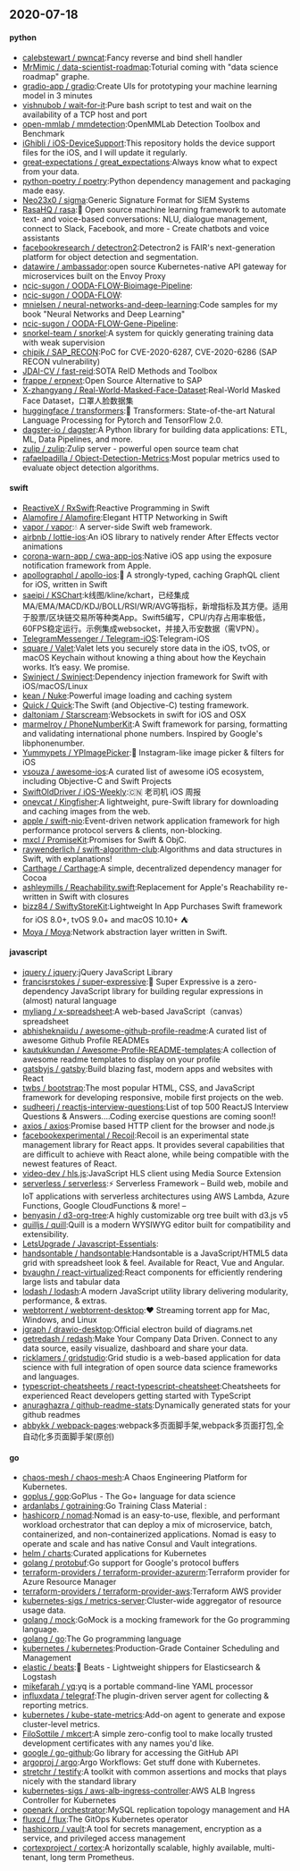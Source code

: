 ## 2020-07-18

#### python
* [calebstewart / pwncat](https://github.com/calebstewart/pwncat):Fancy reverse and bind shell handler
* [MrMimic / data-scientist-roadmap](https://github.com/MrMimic/data-scientist-roadmap):Toturial coming with "data science roadmap" graphe.
* [gradio-app / gradio](https://github.com/gradio-app/gradio):Create UIs for prototyping your machine learning model in 3 minutes
* [vishnubob / wait-for-it](https://github.com/vishnubob/wait-for-it):Pure bash script to test and wait on the availability of a TCP host and port
* [open-mmlab / mmdetection](https://github.com/open-mmlab/mmdetection):OpenMMLab Detection Toolbox and Benchmark
* [iGhibli / iOS-DeviceSupport](https://github.com/iGhibli/iOS-DeviceSupport):This repository holds the device support files for the iOS, and I will update it regularly.
* [great-expectations / great_expectations](https://github.com/great-expectations/great_expectations):Always know what to expect from your data.
* [python-poetry / poetry](https://github.com/python-poetry/poetry):Python dependency management and packaging made easy.
* [Neo23x0 / sigma](https://github.com/Neo23x0/sigma):Generic Signature Format for SIEM Systems
* [RasaHQ / rasa](https://github.com/RasaHQ/rasa):💬
Open source machine learning framework to automate text- and voice-based conversations: NLU, dialogue management, connect to Slack, Facebook, and more - Create chatbots and voice assistants
* [facebookresearch / detectron2](https://github.com/facebookresearch/detectron2):Detectron2 is FAIR's next-generation platform for object detection and segmentation.
* [datawire / ambassador](https://github.com/datawire/ambassador):open source Kubernetes-native API gateway for microservices built on the Envoy Proxy
* [ncic-sugon / OODA-FLOW-Bioimage-Pipeline](https://github.com/ncic-sugon/OODA-FLOW-Bioimage-Pipeline):
* [ncic-sugon / OODA-FLOW](https://github.com/ncic-sugon/OODA-FLOW):
* [mnielsen / neural-networks-and-deep-learning](https://github.com/mnielsen/neural-networks-and-deep-learning):Code samples for my book "Neural Networks and Deep Learning"
* [ncic-sugon / OODA-FLOW-Gene-Pipeline](https://github.com/ncic-sugon/OODA-FLOW-Gene-Pipeline):
* [snorkel-team / snorkel](https://github.com/snorkel-team/snorkel):A system for quickly generating training data with weak supervision
* [chipik / SAP_RECON](https://github.com/chipik/SAP_RECON):PoC for CVE-2020-6287, CVE-2020-6286 (SAP RECON vulnerability)
* [JDAI-CV / fast-reid](https://github.com/JDAI-CV/fast-reid):SOTA ReID Methods and Toolbox
* [frappe / erpnext](https://github.com/frappe/erpnext):Open Source Alternative to SAP
* [X-zhangyang / Real-World-Masked-Face-Dataset](https://github.com/X-zhangyang/Real-World-Masked-Face-Dataset):Real-World Masked Face Dataset，口罩人脸数据集
* [huggingface / transformers](https://github.com/huggingface/transformers):🤗
Transformers: State-of-the-art Natural Language Processing for Pytorch and TensorFlow 2.0.
* [dagster-io / dagster](https://github.com/dagster-io/dagster):A Python library for building data applications: ETL, ML, Data Pipelines, and more.
* [zulip / zulip](https://github.com/zulip/zulip):Zulip server - powerful open source team chat
* [rafaelpadilla / Object-Detection-Metrics](https://github.com/rafaelpadilla/Object-Detection-Metrics):Most popular metrics used to evaluate object detection algorithms.

#### swift
* [ReactiveX / RxSwift](https://github.com/ReactiveX/RxSwift):Reactive Programming in Swift
* [Alamofire / Alamofire](https://github.com/Alamofire/Alamofire):Elegant HTTP Networking in Swift
* [vapor / vapor](https://github.com/vapor/vapor):💧
A server-side Swift web framework.
* [airbnb / lottie-ios](https://github.com/airbnb/lottie-ios):An iOS library to natively render After Effects vector animations
* [corona-warn-app / cwa-app-ios](https://github.com/corona-warn-app/cwa-app-ios):Native iOS app using the exposure notification framework from Apple.
* [apollographql / apollo-ios](https://github.com/apollographql/apollo-ios):📱
A strongly-typed, caching GraphQL client for iOS, written in Swift
* [saeipi / KSChart](https://github.com/saeipi/KSChart):k线图/kline/kchart，已经集成MA/EMA/MACD/KDJ/BOLL/RSI/WR/AVG等指标，新增指标及其方便。适用于股票/区块链交易所等种类App。Swift5编写，CPU/内存占用率极低，60FPS稳定运行。示例集成websocket，并接入币安数据（需VPN）。
* [TelegramMessenger / Telegram-iOS](https://github.com/TelegramMessenger/Telegram-iOS):Telegram-iOS
* [square / Valet](https://github.com/square/Valet):Valet lets you securely store data in the iOS, tvOS, or macOS Keychain without knowing a thing about how the Keychain works. It’s easy. We promise.
* [Swinject / Swinject](https://github.com/Swinject/Swinject):Dependency injection framework for Swift with iOS/macOS/Linux
* [kean / Nuke](https://github.com/kean/Nuke):Powerful image loading and caching system
* [Quick / Quick](https://github.com/Quick/Quick):The Swift (and Objective-C) testing framework.
* [daltoniam / Starscream](https://github.com/daltoniam/Starscream):Websockets in swift for iOS and OSX
* [marmelroy / PhoneNumberKit](https://github.com/marmelroy/PhoneNumberKit):A Swift framework for parsing, formatting and validating international phone numbers. Inspired by Google's libphonenumber.
* [Yummypets / YPImagePicker](https://github.com/Yummypets/YPImagePicker):📸
Instagram-like image picker & filters for iOS
* [vsouza / awesome-ios](https://github.com/vsouza/awesome-ios):A curated list of awesome iOS ecosystem, including Objective-C and Swift Projects
* [SwiftOldDriver / iOS-Weekly](https://github.com/SwiftOldDriver/iOS-Weekly):🇨🇳
老司机 iOS 周报
* [onevcat / Kingfisher](https://github.com/onevcat/Kingfisher):A lightweight, pure-Swift library for downloading and caching images from the web.
* [apple / swift-nio](https://github.com/apple/swift-nio):Event-driven network application framework for high performance protocol servers & clients, non-blocking.
* [mxcl / PromiseKit](https://github.com/mxcl/PromiseKit):Promises for Swift & ObjC.
* [raywenderlich / swift-algorithm-club](https://github.com/raywenderlich/swift-algorithm-club):Algorithms and data structures in Swift, with explanations!
* [Carthage / Carthage](https://github.com/Carthage/Carthage):A simple, decentralized dependency manager for Cocoa
* [ashleymills / Reachability.swift](https://github.com/ashleymills/Reachability.swift):Replacement for Apple's Reachability re-written in Swift with closures
* [bizz84 / SwiftyStoreKit](https://github.com/bizz84/SwiftyStoreKit):Lightweight In App Purchases Swift framework for iOS 8.0+, tvOS 9.0+ and macOS 10.10+
⛺
* [Moya / Moya](https://github.com/Moya/Moya):Network abstraction layer written in Swift.

#### javascript
* [jquery / jquery](https://github.com/jquery/jquery):jQuery JavaScript Library
* [francisrstokes / super-expressive](https://github.com/francisrstokes/super-expressive):🦜
Super Expressive is a zero-dependency JavaScript library for building regular expressions in (almost) natural language
* [myliang / x-spreadsheet](https://github.com/myliang/x-spreadsheet):A web-based JavaScript（canvas） spreadsheet
* [abhisheknaiidu / awesome-github-profile-readme](https://github.com/abhisheknaiidu/awesome-github-profile-readme):A curated list of awesome Github Profile READMEs
* [kautukkundan / Awesome-Profile-README-templates](https://github.com/kautukkundan/Awesome-Profile-README-templates):A collection of awesome readme templates to display on your profile
* [gatsbyjs / gatsby](https://github.com/gatsbyjs/gatsby):Build blazing fast, modern apps and websites with React
* [twbs / bootstrap](https://github.com/twbs/bootstrap):The most popular HTML, CSS, and JavaScript framework for developing responsive, mobile first projects on the web.
* [sudheerj / reactjs-interview-questions](https://github.com/sudheerj/reactjs-interview-questions):List of top 500 ReactJS Interview Questions & Answers....Coding exercise questions are coming soon!!
* [axios / axios](https://github.com/axios/axios):Promise based HTTP client for the browser and node.js
* [facebookexperimental / Recoil](https://github.com/facebookexperimental/Recoil):Recoil is an experimental state management library for React apps. It provides several capabilities that are difficult to achieve with React alone, while being compatible with the newest features of React.
* [video-dev / hls.js](https://github.com/video-dev/hls.js):JavaScript HLS client using Media Source Extension
* [serverless / serverless](https://github.com/serverless/serverless):⚡
Serverless Framework – Build web, mobile and IoT applications with serverless architectures using AWS Lambda, Azure Functions, Google CloudFunctions & more! –
* [benyasin / d3-org-tree](https://github.com/benyasin/d3-org-tree):A highly customizable org tree built with d3.js v5
* [quilljs / quill](https://github.com/quilljs/quill):Quill is a modern WYSIWYG editor built for compatibility and extensibility.
* [LetsUpgrade / Javascript-Essentials](https://github.com/LetsUpgrade/Javascript-Essentials):
* [handsontable / handsontable](https://github.com/handsontable/handsontable):Handsontable is a JavaScript/HTML5 data grid with spreadsheet look & feel. Available for React, Vue and Angular.
* [bvaughn / react-virtualized](https://github.com/bvaughn/react-virtualized):React components for efficiently rendering large lists and tabular data
* [lodash / lodash](https://github.com/lodash/lodash):A modern JavaScript utility library delivering modularity, performance, & extras.
* [webtorrent / webtorrent-desktop](https://github.com/webtorrent/webtorrent-desktop):❤️
Streaming torrent app for Mac, Windows, and Linux
* [jgraph / drawio-desktop](https://github.com/jgraph/drawio-desktop):Official electron build of diagrams.net
* [getredash / redash](https://github.com/getredash/redash):Make Your Company Data Driven. Connect to any data source, easily visualize, dashboard and share your data.
* [ricklamers / gridstudio](https://github.com/ricklamers/gridstudio):Grid studio is a web-based application for data science with full integration of open source data science frameworks and languages.
* [typescript-cheatsheets / react-typescript-cheatsheet](https://github.com/typescript-cheatsheets/react-typescript-cheatsheet):Cheatsheets for experienced React developers getting started with TypeScript
* [anuraghazra / github-readme-stats](https://github.com/anuraghazra/github-readme-stats):Dynamically generated stats for your github readmes
* [abbykk / webpack-pages](https://github.com/abbykk/webpack-pages):webpack多页面脚手架,webpack多页面打包,全自动化多页面脚手架(原创)

#### go
* [chaos-mesh / chaos-mesh](https://github.com/chaos-mesh/chaos-mesh):A Chaos Engineering Platform for Kubernetes.
* [goplus / gop](https://github.com/goplus/gop):GoPlus - The Go+ language for data science
* [ardanlabs / gotraining](https://github.com/ardanlabs/gotraining):Go Training Class Material :
* [hashicorp / nomad](https://github.com/hashicorp/nomad):Nomad is an easy-to-use, flexible, and performant workload orchestrator that can deploy a mix of microservice, batch, containerized, and non-containerized applications. Nomad is easy to operate and scale and has native Consul and Vault integrations.
* [helm / charts](https://github.com/helm/charts):Curated applications for Kubernetes
* [golang / protobuf](https://github.com/golang/protobuf):Go support for Google's protocol buffers
* [terraform-providers / terraform-provider-azurerm](https://github.com/terraform-providers/terraform-provider-azurerm):Terraform provider for Azure Resource Manager
* [terraform-providers / terraform-provider-aws](https://github.com/terraform-providers/terraform-provider-aws):Terraform AWS provider
* [kubernetes-sigs / metrics-server](https://github.com/kubernetes-sigs/metrics-server):Cluster-wide aggregator of resource usage data.
* [golang / mock](https://github.com/golang/mock):GoMock is a mocking framework for the Go programming language.
* [golang / go](https://github.com/golang/go):The Go programming language
* [kubernetes / kubernetes](https://github.com/kubernetes/kubernetes):Production-Grade Container Scheduling and Management
* [elastic / beats](https://github.com/elastic/beats):🐠
Beats - Lightweight shippers for Elasticsearch & Logstash
* [mikefarah / yq](https://github.com/mikefarah/yq):yq is a portable command-line YAML processor
* [influxdata / telegraf](https://github.com/influxdata/telegraf):The plugin-driven server agent for collecting & reporting metrics.
* [kubernetes / kube-state-metrics](https://github.com/kubernetes/kube-state-metrics):Add-on agent to generate and expose cluster-level metrics.
* [FiloSottile / mkcert](https://github.com/FiloSottile/mkcert):A simple zero-config tool to make locally trusted development certificates with any names you'd like.
* [google / go-github](https://github.com/google/go-github):Go library for accessing the GitHub API
* [argoproj / argo](https://github.com/argoproj/argo):Argo Workflows: Get stuff done with Kubernetes.
* [stretchr / testify](https://github.com/stretchr/testify):A toolkit with common assertions and mocks that plays nicely with the standard library
* [kubernetes-sigs / aws-alb-ingress-controller](https://github.com/kubernetes-sigs/aws-alb-ingress-controller):AWS ALB Ingress Controller for Kubernetes
* [openark / orchestrator](https://github.com/openark/orchestrator):MySQL replication topology management and HA
* [fluxcd / flux](https://github.com/fluxcd/flux):The GitOps Kubernetes operator
* [hashicorp / vault](https://github.com/hashicorp/vault):A tool for secrets management, encryption as a service, and privileged access management
* [cortexproject / cortex](https://github.com/cortexproject/cortex):A horizontally scalable, highly available, multi-tenant, long term Prometheus.
